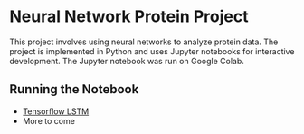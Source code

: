 # Neural Network Protein Project

This project involves using neural networks to analyze protein data. The project is implemented in Python and uses Jupyter notebooks for interactive development. The Jupyter notebook was run on Google Colab.

## Running the Notebook

- [Tensorflow LSTM](https://colab.research.google.com/drive/1bhPuqLQtwF6GSRCO1RnPC3pL1JFizU9S?usp=sharing)
- More to come
